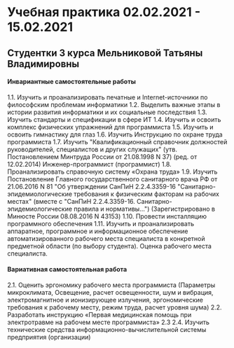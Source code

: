 # Учебная практика 02.02.2021 - 15.02.2021
## Студентки 3 курса Мельниковой Татьяны Владимировны
#### Инвариантные самостоятельные работы
1.1. Изучить и проанализировать печатные и Internet-источники по философским проблемам информатики
1.2. Выделить важные этапы в истории развития информатики и их социальные последствия
1.3. Изучить стандарты и спецификации в сфере ИТ
1.4. Изучить и освоить комплекс физических упражнений для программиста
1.5. Изучить и освоить гимнастику для глаз
1.6. Изучить Инструкцию по охране труда программиста
1.7. Изучить "Квалификационный справочник должностей руководителей, специалистов и других служащих" (утв. Постановлением Минтруда России от 21.08.1998 N 37) (ред. от 12.02.2014)
Инженер-программист (программист)
1.8. Проанализировать справочную систему «Охрана труда»
1.9. Изучить Постановление Главного государственного санитарного врача РФ от 21.06.2016 N 81 "Об утверждении СанПиН 2.2.4.3359-16 "Санитарно-эпидемиологические требования к физическим факторам на рабочих местах" (вместе с "СанПиН 2.2.4.3359-16. Санитарно-эпидемиологические правила и нормативы...") (Зарегистрировано в Минюсте России 08.08.2016 N 43153)
1.10. Провести инсталляцию программного обеспечения
1.11. Изучить и проанализировать аппаратное, программное и информационное обеспечение автоматизированного рабочего места специалиста в конкретной предметной области (по выбору студента). Оценка рабочего места специалиста.
#### Вариативная самостоятельная работа
2.1. Оценить эргономику рабочего места программиста (Параметры микроклимата, Освещение, расчет освещенности, шум и вибрация, электромагнитное и ионизирующее излучения, эргономические требования к рабочему месту, режим труда, расчет уровня шума)
2.2. Разработать инструкцию «Первая медицинская помощь при электротравме на рабочем месте программиста»
2.3 
2.4. Изучить технические средства информационно-вычислительной системы предприятия (организации)

